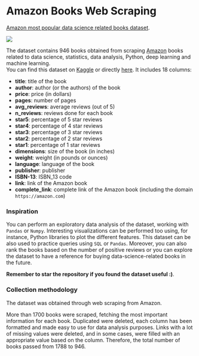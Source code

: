 # Amazon Books Web Scraping
 [Amazon most popular data science related books dataset](https://www.kaggle.com/datasets/die9origephit/amazon-data-science-books).

![](https://www.googleapis.com/download/storage/v1/b/kaggle-user-content/o/inbox%2F6372737%2Fc913ddc103f20c3668a67eda7a92336b%2Famazon-text-books.jpg?generation=1663537491733005&alt=media)


The dataset contains 946 books obtained from scraping [Amazon](https://www.amazon.com) books related to data science, statistics, data analysis, Python, deep learning and machine learning. <br>
You can find this dataset on [Kaggle](https://www.kaggle.com/datasets/die9origephit/amazon-data-science-books) or directly [here](https://github.com/Iron486/Amazon-Books-Web-Scraping/blob/main/spiders/final_book_dataset_kaggle.csv).
It includes 18 columns:


- **title**: title of the book
- **author**: author (or the authors) of the book
- **price**: price (in dollars)
- **pages**: number of pages
- **avg_reviews**: average reviews (out of 5)
- **n_reviews**: reviews done for each book
- **star5**: percentage of 5 star reviews
- **star4**: percentage of 4 star reviews
- **star3**: percentage of 3 star reviews
- **star2**: percentage of 2 star reviews
- **star1**: percentage of 1 star reviews
- **dimensions**: size of the book (in inches)
- **weight**: weight (in pounds or ounces)
- **language**: language of the book
- **publisher**: publisher
- **ISBN-13**: ISBN_13 code
- **link**: link of the Amazon book
- **complete_link**: complete link of the Amazon book (including the domain `https://amazon.com`)

###  **Inspiration**

You can perform an exploratory data analysis of the dataset, working with `Pandas` or `Numpy`.
Interesting visualizations can be performed too using, for instance, Python libraries to plot the different features.
This dataset can be also used to practice queries using `SQL` or `Pandas`.
Moreover, you can also rank the books based on the number of positive reviews or you can explore the dataset to have a reference for buying data-science-related books in the future. <br>

**Remember to star the repository if you found the dataset useful :)**.

###  **Collection methodology**

The dataset was obtained through web scraping from Amazon.

More than 1700 books were scraped, fetching the most important information for each book.
Duplicated were deleted, each column has been formatted and made easy to use for data analysis purposes.
Links with a lot of missing values were deleted, and in some cases, were filled with an appropriate value based on the column. Therefore, the total number of books passed from 1788 to 946.

